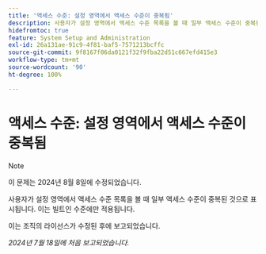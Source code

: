 ```yaml
---
title: '액세스 수준: 설정 영역에서 액세스 수준이 중복됨'
description: 사용자가 설정 영역에서 액세스 수준 목록을 볼 때 일부 액세스 수준이 중복된 것으로 표시됩니다. 이는 빌트인 수준에만 적용됩니다.
hidefromtoc: true
feature: System Setup and Administration
exl-id: 26a131ae-91c9-4f81-baf5-7571213bcffc
source-git-commit: 9f8167f06da0121f32f9fba22d51c667efd415e3
workflow-type: tm+mt
source-wordcount: '90'
ht-degree: 100%

---
```


# 액세스 수준: 설정 영역에서 액세스 수준이 중복됨

>[!NOTE]
>
>이 문제는 2024년 8월 8일에 수정되었습니다.

사용자가 설정 영역에서 액세스 수준 목록을 볼 때 일부 액세스 수준이 중복된 것으로 표시됩니다. 이는 빌트인 수준에만 적용됩니다.

이는 조직의 라이선스가 수정된 후에 보고되었습니다.

_2024년 7월 18일에 처음 보고되었습니다._
